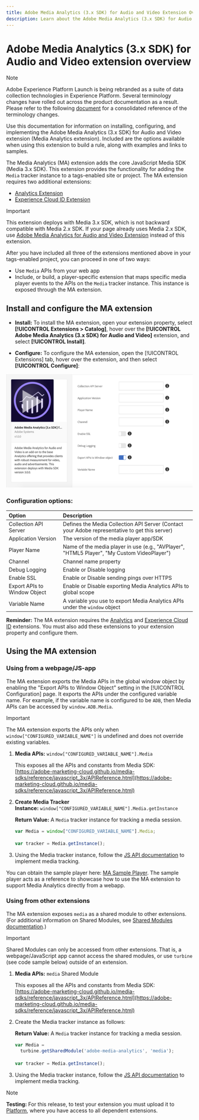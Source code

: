 ```yaml
---
title: Adobe Media Analytics (3.x SDK) for Audio and Video Extension Overview
description: Learn about the Adobe Media Analytics (3.x SDK) for Audio and Video tag extension in Adobe Experience Platform.
---
```

# Adobe Media Analytics (3.x SDK) for Audio and Video extension overview

>[!NOTE]
>
>Adobe Experience Platform Launch is being rebranded as a suite of data collection technologies in Experience Platform. Several terminology changes have rolled out across the product documentation as a result. Please refer to the following [document](../../../term-updates.md) for a consolidated reference of the terminology changes.

Use this documentation for information on installing, configuring, and implementing the Adobe Media Analytics (3.x SDK) for Audio and Video extension (Media Analytics extension). Included are the options available when using this extension to build a rule, along with examples and links to samples.

The Media Analytics (MA) extension adds the core JavaScript Media SDK (Media 3.x SDK). This extension provides the functionality for adding the `Media` tracker instance to a tags-enabled site or project. The MA extension requires two additional extensions:

* [Analytics Extension](../analytics/overview.md)
* [Experience Cloud ID Extension](../id-service/overview.md)

>[!IMPORTANT]
>
>This extension deploys with Media 3.x SDK, which is not backward compatible with Media 2.x SDK. If your page already uses Media 2.x SDK, use [Adobe Media Analytics for Audio and Video Extension](../adobe-media-analytics-for-audio-and-video-extension/overview.md) instead of this extension.

After you have included all three of the extensions mentioned above in your tags-enabled project, you can proceed in one of two ways:

* Use `Media` APIs from your web app
* Include, or build, a player-specific extension that maps specific media player events to the APIs on the `Media` tracker instance. This instance is exposed through the MA extension.

## Install and configure the MA extension

* **Install:** To install the MA extension, open your extension property, select **[!UICONTROL Extensions > Catalog]**, hover over the **[!UICONTROL Adobe Media Analytics (3.x SDK) for Audio and Video]** extension, and select **[!UICONTROL Install]**.

* **Configure:** To configure the MA extension, open the [!UICONTROL Extensions] tab, hover over the extension, and then select **[!UICONTROL Configure]**:

![MA Extension Configuration](../../../images/ext-ma-config.png)

### Configuration options:

| Option | Description |
| :--- | :--- |
| Collection API Server | Defines the Media Collection API Server (Contact your Adobe representative to get this server) |
| Application Version | The version of the media player app/SDK |
| Player Name | Name of the media player in use (e.g., "AVPlayer", "HTML5 Player", "My Custom VideoPlayer") |
| Channel | Channel name property |
| Debug Logging | Enable or Disable logging |
| Enable SSL | Enable or Disable sending pings over HTTPS |
| Export APIs to Window Object | Enable or Disable exporting Media Analytics APIs to global scope |
| Variable Name | A variable you use to export Media Analytics APIs under the `window` object |

**Reminder:** The MA extension requires the [Analytics](../analytics/overview.md) and [Experience Cloud ID](https://experienceleague.adobe.com/docs/launch/using/extensions-ref/adobe-extension/id-service-extension/overview.html) extensions. You must also add these extensions to your extension property and configure them.

## Using the MA extension

### Using from a webpage/JS-app

The MA extension exports the Media APIs in the global window object by enabling the "Export APIs to Window Object" setting in the [!UICONTROL Configuration] page. It exports the APIs under the configured variable name. For example, if the variable name is configured to be `ADB`, then Media APIs can be accessed by `window.ADB.Media`.

>[!IMPORTANT]
>
>The MA extension exports the APIs only when `window["CONFIGURED_VARIABLE_NAME"]` is undefined and does not override existing variables.

1. **Media APIs:**&nbsp;`window["CONFIGURED_VARIABLE_NAME"].Media`

    This exposes all the APIs and constants from Media SDK: [https://adobe-marketing-cloud.github.io/media-sdks/reference/javascript_3x/APIReference.html](https://adobe-marketing-cloud.github.io/media-sdks/reference/javascript_3x/APIReference.html)
    
1. **Create Media Tracker Instance:**&nbsp;`window["CONFIGURED_VARIABLE_NAME"].Media.getInstance`

    **Return Value:** A `Media` tracker instance for tracking a media session.

    ```javascript
    var Media = window["CONFIGURED_VARIABLE_NAME"].Media;

    var tracker = Media.getInstance();
    ```

1. Using the Media tracker instance, follow the [JS API documentation](https://adobe-marketing-cloud.github.io/media-sdks/reference/javascript_3x/index.html) to implement media tracking.

You can obtain the sample player here: [MA Sample Player](https://github.com/Adobe-Marketing-Cloud/media-sdks/tree/master/samples/launch/js/3.x). The sample player acts as a reference to showcase how to use the MA extension to support Media Analytics directly from a webapp.


### Using from other extensions

The MA extension exposes `media` as a shared module to other extensions. (For additional information on Shared Modules, see [Shared Modules documentation](https://developer.adobelaunch.com/extensions/shared_modules/).)

>[!IMPORTANT]
>
>Shared Modules can only be accessed from other extensions. That is, a webpage/JavaScript app cannot access the shared modules, or use `turbine` (see code sample below) outside of an extension.

1. **Media APIs:**&nbsp;`media` Shared Module

    This exposes all the APIs and constants from Media SDK: [https://adobe-marketing-cloud.github.io/media-sdks/reference/javascript_3x/APIReference.html](https://adobe-marketing-cloud.github.io/media-sdks/reference/javascript_3x/APIReference.html)

1. Create the Media tracker instance as follows:

    **Return Value:** A `Media` tracker instance for tracking a media session.

    ```javascript
    var Media =
      turbine.getSharedModule('adobe-media-analytics', 'media');

    var tracker = Media.getInstance();
    ```

1. Using the Media tracker instance, follow the [JS API documentation](https://adobe-marketing-cloud.github.io/media-sdks/reference/javascript_3x/index.html) to implement media tracking.

>[!NOTE]
>
>**Testing:** For this release, to test your extension you must upload it to [Platform](https://github.com/Adobe-Marketing-Cloud/reactor-user-docs/tree/73a73bd5ff53162339ce5ded3f4bba4712146d20/extension-reference/launch.adobe.com), where you have access to all dependent extensions.
